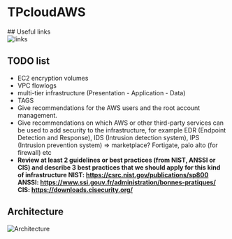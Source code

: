 # TPcloudAWS

## Useful links
</br>
![links](https://aws.amazon.com/architecture/security-identity-compliance/?cards-all.sort-by=item.additionalFields.sortDate&cards-all.sort-order=desc&awsf.content-type=*all&awsf.methodology=*all)

## TODO list
- EC2 encryption volumes
- VPC flowlogs
- multi-tier infrastructure (Presentation - Application - Data)
- TAGS
- Give recommendations for the AWS users and the root account management.
- Give recommendations on which AWS or other third-party services can be used to add
  security to the infrastructure, for example EDR (Endpoint Detection and Response), IDS
  (Intrusion detection system), IPS (Intrusion prevention system) => marketplace? Fortigate, palo alto (for firewall) etc
- **Review at least 2 guidelines or best practices (from NIST, ANSSI or CIS) and
  describe 3 best practices that we should apply for this kind of infrastructure
  NIST: https://csrc.nist.gov/publications/sp800
  ANSSI: https://www.ssi.gouv.fr/administration/bonnes-pratiques/
  CIS: https://downloads.cisecurity.org/**

## Architecture

![Architecture](https://user-images.githubusercontent.com/84475677/197707646-c85bcebc-6ee1-4538-8038-2d6735579699.png)
